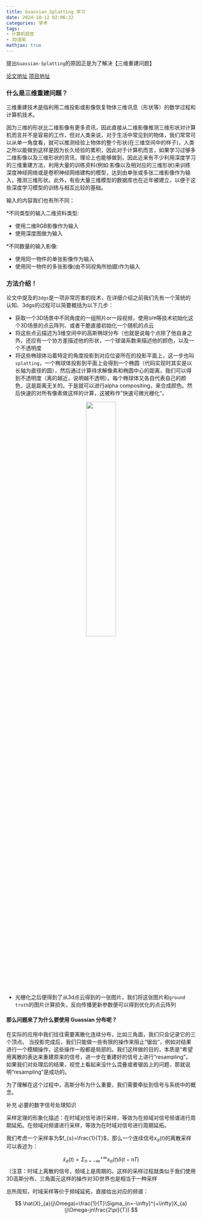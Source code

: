 ```yaml
---
title: Guassian_Splatting 学习
date: 2024-10-12 02:06:22
categories: 学术
tags:
- 计算机视觉
- 3D渲染
mathjax: true
---
```


提出`Guassian-Splatting`的原因正是为了解决【三维重建问题】

[论文地址](https://repo-sam.inria.fr/fungraph/3d-gaussian-splatting/3d_gaussian_splatting_high.pdf)   [项目地址](https://github.com/graphdeco-inria/gaussian-splatting)

### 什么是三维重建问题？

三维重建技术是指利用二维投影或影像恢复物体三维讯息（形状等）的数学过程和计算机技术。

因为三维的形状比二维影像有更多资讯，因此直接从二维影像推测三维形状对计算机而言并不是容易的工作，但对人类来说，对于生活中常见到的物体，我们常常可以从单一角度看，就可以推测经验上物体的整个形状(在三维空间中的样子)，人类之所以能做到这样是因为长久经验的累积，因此对于计算机而言，如果学习过够多二维影像以及三维形状的资讯，理论上也能够做到，因此近来有不少利用深度学习的三维重建方法，利用大量的训练资料(例如:影像以及相对应的三维形状)来训练深度神经网络或是卷积神经网络建构的模型，达到由单张或多张二维影像作为输入，推测三维形状。此外，有些大量三维模型的数据库也在近年被建立，以便于这些深度学习模型的训练与相互比较的基础。

输入的内容我们也有所不同：

*不同类型的输入二维资料类型:
- 使用二维RGB影像作为输入
- 使用深度图做为输入

*不同数量的输入影像:
- 使用同一物件的单张影像作为输入
- 使用同一物件的多张影像(由不同视角所拍摄)作为输入


### 方法介绍！

论文中提及的`3dgs`是一项非常厉害的技术，在详细介绍之前我们先有一个笼统的认知、3dgs的过程可以简要概括为以下几步：

- 获取一个3D场景中不同角度的一组照片or一段视频，使用`SFM`等技术初始化这个3D场景的点云阵列、或者干脆直接初始化一个随机的点云
- 将这些点云描述为3维空间中的高斯椭球分布（也就是说每个点除了他自身之外，还应有一个协方差描述他的形状，一个球谐系数来描述他的颜色，以及一个不透明度
- 将这些椭球体沿着特定的角度投影到对应位姿所在的投影平面上，这一步也叫`splatting`，一个椭球体投影到平面上会得到一个椭圆（代码实现时其实是以长轴为直径的圆），然后通过计算待求解像素和椭圆中心的距离，我们可以得到不透明度（离的越近，说明越不透明）。每个椭球体又各自代表自己的颜色，这是距离无关的。于是就可以进行alpha compositing，来合成颜色。然后快速的对所有像素做这样的计算，这被称作”快速可微光栅化“。

<center>
<image src=https://picx.zhimg.com/80/v2-7cbe3b0c3b67ce80593fad0d73a814b5_720w.webp width=40%></image>
</center>

- 光栅化之后便得到了从3d点云得到的一张图片，我们将这张图片和`ground truth`的图片计算损失，反向传播更新参数便可以得到优化的点云阵列

#### 那么问题来了为什么要使用 Guassian 分布呢？

在实际的应用中我们往往需要离散化连续分布，比如三角面，我们只会记录它的三个顶点。
当投影完成后，我们只能做一些有限的操作来阻止“锯齿”，例如对结果进行一个模糊操作，这些操作一般都是局部的。我们这样做的目的，本质是“希望用离散的表达来重建原来的信号，进一步在重建好的信号上进行“resampling”。如果我们对处理后的结果，视觉上看起来没什么混叠或者锯齿上的问题，那就说明“resampling”是成功的。

为了理解在这个过程中，高斯分布为什么重要，我们需要牵扯到信号与系统中的概念。


补充 必要的数字信号处理知识

采样定理的形象化描述：在时域对信号进行采样，等效为在频域对信号频谱进行周期延拓。在频域对频谱进行采样，等效为在时域对信号进行周期延拓。


我们考虑一个采样率为$f_{s}=\frac{1}{T}$，那么一个连续信号$x_{a}(t)$的离散采样可以表述为：

$$
\hat{x}_{a}(t)=\Sigma_{n=-\infty}^{+\infty}x_{a}(t)\delta(t-nT)
$$
（注意：时域上离散的信号，频域上是周期的。这样的采样过程就类似于我们使用3D高斯分布、三角面元这样的操作对3D世界也是相当于一种采样

总所周知，时域采样等价于频域延拓，直接给出对应的频谱：

$$
\hat{X}_{a}(j\Omega)=\frac{1}{T}\Sigma_{n=-\infty}^{+\infty}X_{a}(j\Omega-jn\frac{2\pi}{T})
$$






